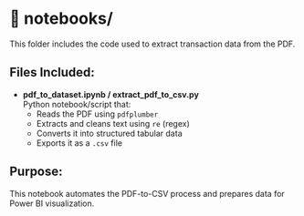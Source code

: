 
# 📁 notebooks/

This folder includes the code used to extract transaction data from the PDF.

## Files Included:
- **pdf_to_dataset.ipynb / extract_pdf_to_csv.py**  
  Python notebook/script that:
  - Reads the PDF using `pdfplumber`
  - Extracts and cleans text using `re` (regex)
  - Converts it into structured tabular data
  - Exports it as a `.csv` file

## Purpose:
This notebook automates the PDF-to-CSV process and prepares data for Power BI visualization.
